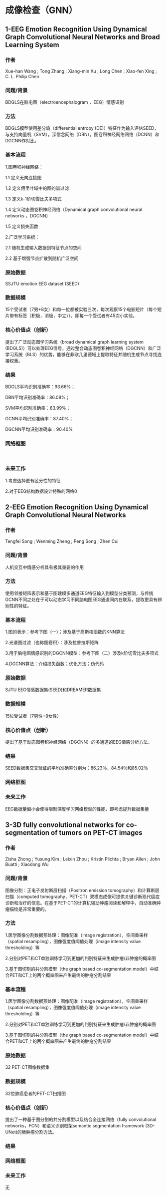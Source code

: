 # 成像检查（GNN）

## 1-EEG Emotion Recognition Using Dynamical Graph Convolutional Neural Networks and Broad Learning System

### 作者

Xue-han Wang ; Tong Zhang ; Xiang-min Xu ; Long Chen ; Xiao-fen Xing ; C. L. Philip Chen

### 问题/背景

BDGLS在脑电图（electroencephalogram ，EEG）情感识别

### 方法

BDGLS模型使用差分熵（differential entropy (DE)）特征作为输入评估SEED，与支持向量机（SVM），深信念网络（DBN），图卷积神经网络网络（DCNN）和DGCNN作对比。

### 基本流程

1.图卷积神经网络：

1.1 定义无向连接图

1.2 定义傅里叶域中的图的谱过滤

1.3 定义k-1阶切雪比夫多项式

1.4 定义动态图卷积神经网络（Dynamical graph convolutional neural networks ，DGCNN）

1.5 定义损失函数

2.广泛学习系统：

2.1 随机生成输入数据到特征节点的空间

2.2 基于增强节点扩散到随机广泛空间

### 原始数据

SSJTU emotion EEG dataset (SEED)

### 数据规模

15个受试者（7男+8女）和每一位都被实验三次，每次观察15个电影短片（每个短片带有标签（积极，消极，中立）），即每一个受试者有45次小实验。

### 核心价值点（创新）

提出了广泛动态图学习系统（broad dynamical graph learning system (BDGLS)）可以处理EEG信号，通过整合动态图卷积神经网络（DGCNN）和广泛学习系统（BLS）的优势，能够在非欧几里德域上提取特征并随机生成节点寻找连接权重。

### 结果

BDGLS平均识别准确率：93.66%；

DBN平均识别准确率：86.08%；

SVM平均识别准确率：83.99%；

GCNN平均识别准确率：87.40%；

DGCNN平均识别准确率：90.40%

### 网络框图

​                                                  

### 未来工作

1.考虑选择更有区分性的特征

2.对于EEG结构数据设计特殊的网络0



## 2-EEG Emotion Recognition Using Dynamical Graph Convolutional Neural Networks

### 作者

Tengfei Song ; Wenming Zheng ; Peng Song ; Zhen Cui

### 问题/背景

人机交互中情感分析具有极其重要的作用

### 方法

使用邻接矩阵表示和基于图建模多通道EEG特征输入到模型分类预测，与传统GCNN不同之处在于可以动态学习不同脑电图EEG通道间内在联系，提取更具有辨别性的特征。

### 基本流程

1.图的表示：参考下图（一）；涉及基于高斯核函数的KNN算法

2.光谱图过滤（也称图卷积）：涉及拉普拉斯矩阵

3.用于脑电图情感识别的DGCNN模型：参考下图（二）涉及k阶切雪比夫多项式

4.DGCNN算法：介绍损失函数；优化方法；伪代码

### 原始数据

SJTU EEG情感数据集(SEED)和DREAMER数据集

### 数据规模

15位受试者（7男性+8女性）

### 核心价值点（创新）

提出了基于动态图卷积神经网络（DGCNN）的多通道的EEG情感分析方法。

### 结果

SEED数据集交叉验证的平均准确率分别为：86.23％，84.54％和85.02％

### 网络框图

   

### 未来工作

EEG数据量偏小会使得限制深度学习网络模型的性能，即考虑提升数据集量

## 3-3D fully convolutional networks for co-segmentation of tumors on PET-CT images

### 作者

Zisha Zhong ; Yusung Kim ; Leixin Zhou ; Kristin Plichta ; Bryan Allen ; John Buatti ; Xiaodong Wu

### 问题/背景

图像分割：正电子发射断层扫描（Positron emission tomography）和计算断层扫描（computed tomography，PET-CT）双模态成像可提供关键诊断现代癌症诊断和治疗的信息。在基于PET-CT的计算机辅助肿瘤阅读和解释中，自动准确肿瘤描绘是非常重要的。

### 方法

1.医学图像分割数据预处理：图像配准（image registration），空间重采样（spatial resampling），图像强度值阈值处理（image intensity value thresholding）等

2.分别对PET和CT单独训练学习到更加的判别特征来生成肿瘤/非肿瘤的概率图

3.基于图切割的共分割模型（the graph based co-segmentation model）中结合PET和CT上的两个概率图来产生最终的肿瘤分割结果

### 基本流程

1.医学图像分割数据预处理：图像配准（image registration），空间重采样（spatial resampling），图像强度值阈值处理（image intensity value thresholding）等

2.分别对PET和CT单独训练学习到更加的判别特征来生成肿瘤/非肿瘤的概率图

3.基于图切割的共分割模型（the graph based co-segmentation model）中结合PET和CT上的两个概率图来产生最终的肿瘤分割结果

### 原始数据

32 PET-CT图像数据集

### 数据规模

32位肺癌患者的PET-CT扫描图

### 核心价值点（创新）

提出了一种基于图分割的共分割模型以及结合全连接网络（fully convolutional networks，FCN）和语义识别框架semantic segmentation framework (3D-UNet)的肺肿瘤分割方法。

### 结果

   

### 网络框图

   

### 未来工作

无
